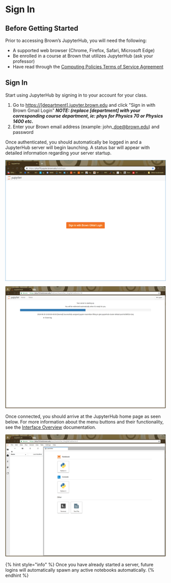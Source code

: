 # Sign In

## Before Getting Started

 Prior to accessing Brown’s JupyterHub, you will need the following:

*  A supported web browser \(Chrome, Firefox, Safari, Microsoft Edge\)
*  Be enrolled in a course at Brown that utilizes JupyterHub \(ask your professor\)
*  Have read through the [Computing Policies Terms of Service Agreement](../computing-policy.md#brown-jupyterhub-terms-and-service-agreement)

## Sign In

 Start using JupyterHub by signing in to your account for your class.

1.  Go to [https://\[department\].jupyter.brown.edu](https://dev.jupyter.brown.edu) and click "Sign in with Brown Gmail Login"  _**NOTE: \(replace \[department\] with your corresponding course department, ie: phys for Physics 70 or Physics 1400 etc.**_
2.  Enter your Brown email address \(example: john\_doe@brown.edu\) and password

Once authenticated, you should automatically be logged in and a JupyterHub server will begin launching. A status bar will appear with detailed information regarding your server startup.

![](../.gitbook/assets/image%20%283%29.png)

![Status page once server has been requested](../.gitbook/assets/screenshot-from-2018-08-29-15-30-05.png)

Once connected, you should arrive at the JupyterHub home page as seen below. For more information about the menu buttons and their functionality, see the [Interface Overview](../using-your-hub/interface-overview.md) documentation.

![Home launch screen once a new server has been started.](../.gitbook/assets/home.png)

{% hint style="info" %}
 Once you have already started a server, future logins will automatically spawn any active notebooks automatically.
{% endhint %}



